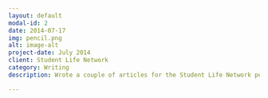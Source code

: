 ```yaml
---
layout: default
modal-id: 2
date: 2014-07-17
img: pencil.png
alt: image-alt
project-date: July 2014
client: Student Life Network
category: Writing
description: Wrote a couple of articles for the Student Life Network pertaining to the gaming industry. <a href = "http://slngamers.com/author/zayd-abdi/">You can read them here</a>

---
```

